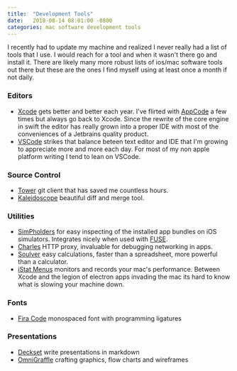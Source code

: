 ```yaml
---
title:  "Development Tools"
date:   2018-08-14 08:01:00 -0800
categories: mac software development tools
---
```


I recently had to update my machine and realized I never really had a list of tools that I use.  I would reach for a tool and when it wasn't there go and install it.  There are likely many more robust lists of ios/mac software tools out there but these are the ones I find myself using at least once a month if not daily.

### Editors

- [Xcode](https://developer.apple.com/xcode/) gets better and better each year.  I've flirted with [AppCode](https://www.jetbrains.com/objc/) a few times but always go back to Xcode.  Since the rewrite of the core engine in swift the editor has really grown into a proper IDE with most of the conveniences of a Jetbrains quality product.
- [VSCode](https://code.visualstudio.com) strikes that balance beteen text editor and IDE that I'm growing to appreciate more and more each day.  For most of my non apple platform writing I tend to lean on VSCode.

### Source Control

- [Tower](https://www.git-tower.com) git client that has saved me countless hours.
- [Kaleidoscope](https://www.kaleidoscopeapp.com) beautiful diff and merge tool.

### Utilities

- [SimPholders](https://simpholders.com) for easy inspecting of the installed app bundles on iOS simulators.  Integrates nicely when used with [FUSE](osxfuse.github.io).
- [Charles](https://www.charlesproxy.com) HTTP proxy, invaluable for debugging networking in apps.
- [Soulver](https://acqualia.com/soulver/) easy calculations, faster than a spreadsheet, more powerful than a calculator.
- [iStat Menus](https://bjango.com/mac/istatmenus/) monitors and records your mac's performance.  Between Xcode and the legion of electron apps invading the mac its hard to know what is slowing your machine down.

### Fonts

- [Fira Code](https://github.com/tonsky/FiraCode) monospaced font with programming ligatures

### Presentations

- [Deckset](https://www.deckset.com) write presentations in markdown
- [OmniGraffle](https://www.omnigroup.com/omnigraffle) crafting graphics, flow charts and wireframes